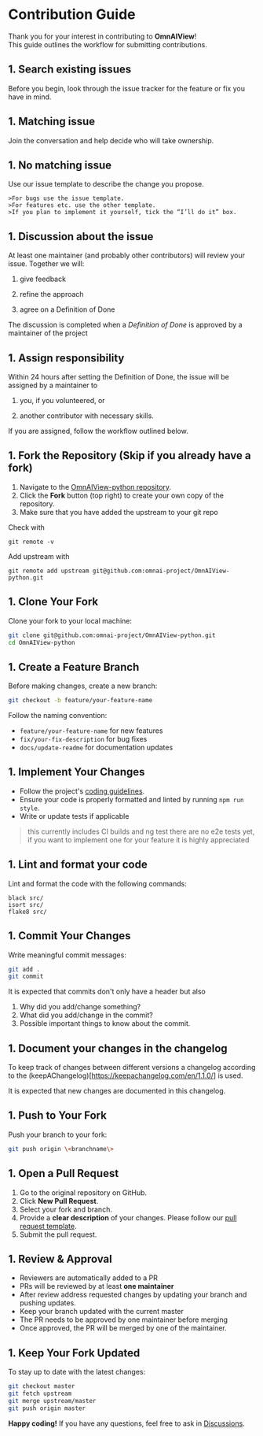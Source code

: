 # Contribution Guide

Thank you for your interest in contributing to **OmnAIView**!  
This guide outlines the workflow for submitting contributions.

## 1. Search existing issues 

Before you begin, look through the issue tracker for the feature or fix you have in mind.

## 1. Matching issue

Join the conversation and help decide who will take ownership.

## 1. No matching issue 

Use our issue template to describe the change you propose.

    >For bugs use the issue template. 
    >For features etc. use the other template. 
    >If you plan to implement it yourself, tick the “I’ll do it” box. 

## 1. Discussion about the issue

At least one maintainer (and probably other contributors) will review your issue. Together we will: 

1. give feedback

2. refine the approach

3. agree on a Definition of Done

The discussion is completed when a *Definition of Done* is approved by a maintainer of the project 

## 1. Assign responsibility

Within 24 hours after setting the Definition of Done, the issue will be assigned by a maintainer to

1. you, if you volunteered, or

2. another contributor with necessary skills.

If you are assigned, follow the workflow outlined below.

## 1. Fork the Repository (Skip if you already have a fork)

1. Navigate to the [OmnAIView-python repository](https://github.com/omnai-project/OmnAIView-python).
1. Click the **Fork** button (top right) to create your own copy of the repository.
1. Make sure that you have added the upstream to your git repo

Check with 
```
git remote -v 
```
Add upstream with 
```
git remote add upstream git@github.com:omnai-project/OmnAIView-python.git
```

## 1. Clone Your Fork

Clone your fork to your local machine:

```sh
git clone git@github.com:omnai-project/OmnAIView-python.git
cd OmnAIView-python
```

## 1. Create a Feature Branch

Before making changes, create a new branch:

```sh
git checkout -b feature/your-feature-name
```

Follow the naming convention:
- `feature/your-feature-name` for new features
- `fix/your-fix-description` for bug fixes
- `docs/update-readme` for documentation updates

## 1. Implement Your Changes

- Follow the project's [coding guidelines](https://angular.dev/style-guide).
- Ensure your code is properly formatted and linted by running ```npm run style```.
- Write or update tests if applicable
> this currently includes CI builds and ng test
> there are no e2e tests yet, if you want to implement one for your feature it is highly appreciated

## 1. Lint and format your code 

Lint and format the code with the following commands: 

```
black src/
isort src/
flake8 src/
```

## 1. Commit Your Changes

Write meaningful commit messages:

```sh
git add .
git commit
```

It is expected that commits don't only have a header but also 
1. Why did you add/change something? 
2. What did you add/change in the commit? 
3. Possible important things to know about the commit.

## 1. Document your changes in the changelog 

To keep track of changes between different versions a changelog according to the (keepAChangelog)[https://keepachangelog.com/en/1.1.0/]
is used. 

It is expected that new changes are documented in this changelog.

## 1. Push to Your Fork

Push your branch to your fork:

```sh
git push origin \<branchname\>
```

## 1. Open a Pull Request

1. Go to the original repository on GitHub.
2. Click **New Pull Request**.
3. Select your fork and branch.
4. Provide a **clear description** of your changes. Please follow our [pull request template](.github/PULL_REQUEST_TEMPLATE.md).
5. Submit the pull request.

## 1. Review & Approval

- Reviewers are automatically added to a PR 
- PRs will be reviewed by at least **one maintainer** 
- After review address requested changes by updating your branch and pushing updates.
- Keep your branch updated with the current master
- The PR needs to be approved by one maintainer before merging
- Once approved, the PR will be merged by one of the maintainer. 

## 1. Keep Your Fork Updated

To stay up to date with the latest changes: 

```sh
git checkout master 
git fetch upstream
git merge upstream/master
git push origin master
```

**Happy coding!** If you have any questions, feel free to ask in [Discussions](https://github.com/omnai-project/OmnAIView-python/discussions).

